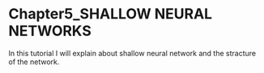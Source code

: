 # Chapter5_SHALLOW NEURAL NETWORKS
In this tutorial I will explain about shallow neural network and the stracture of the network.
